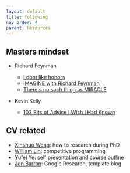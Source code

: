 ```yaml
---
layout: default
title: following
nav_order: 4
parent: Resources
---
```


## Masters mindset 
- Richard Feynman 
  - [I dont like honors](https://www.youtube.com/watch?v=f61KMw5zVhg) 
  - [IMAGINE with Richard Feynman](https://www.youtube.com/watch?v=P1ww1IXRfTA)
  - [There's no such thing as MIRACLE](https://www.youtube.com/watch?v=bAX27XRHMH8)

- Kevin Kelly
  - [103 Bits of Advice I Wish I Had Known](https://kk.org/kk/)


## CV related
- [Xinshuo Weng](https://www.xinshuoweng.com/index.html): how to research during PhD
- [William Lin](https://williamlin.io/about): competitive programming
- [Yufei Ye](https://judyye.github.io/): self presentation and course outline
- [Jon Barron](https://jonbarron.info/): Google Research, template blog